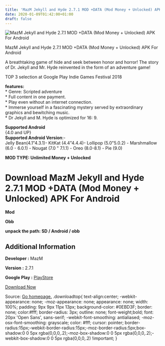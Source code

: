 ```yaml
---
title: 'MazM Jekyll and Hyde 2.7.1 MOD +DATA (Mod Money + Unlocked) APK For Android'
date: 2020-01-09T01:42:00+01:00
draft: false
---
```


![MazM Jekyll and Hyde 2.7.1 MOD +DATA (Mod Money + Unlocked) APK For Android](https://i0.wp.com/apkhome.net/wp-content/uploads/2020/01/MazM-Jekyll-and-Hyde-2.7.1-MOD-DATA-Mod-Money-Unlocked.jpg "MazM Jekyll and Hyde 2.7.1 MOD +DATA (Mod Money + Unlocked) APK For Android")

  

MazM Jekyll and Hyde 2.7.1 MOD +DATA (Mod Money + Unlocked) APK For Android

A breathtaking game of hide and seek between honor and horror! The story of Dr. Jekyll and Mr. Hyde reinvented in the form of an adventure game!

TOP 3 selection at Google Play Indie Games Festival 2018

**features:**  
\* Genre: Scripted adventure  
\* Full content in one payment.  
\* Play even without an internet connection.  
\* Immerse yourself in a fascinating mystery served by extraordinary graphics and bewitching music.  
\* Dr Jekyll and M. Hyde is optimized for 16: 9.

**Supported Android**  
{4.0 and UP}  
**Supported Android Version**:-  
Jelly Bean(4.1"4.3.1)- KitKat (4.4"4.4.4)- Lollipop (5.0"5.0.2) - Marshmallow (6.0 - 6.0.1) - Nougat (7.0 " 7.1.1) - Oreo (8.0-8.1) - Pie (9.0)

**MOD TYPE: Unlimited Money + Unlocked**

Download MazM Jekyll and Hyde 2.7.1 MOD +DATA (Mod Money + Unlocked) APK For Android
====================================================================================

**Mod**

**Obb**

**unpack the path: SD / Android / obb**

Additional Information
----------------------

**Developer :** MazM

**Version :** 2.7.1

**Google Play :** [PlayStore](https://play.google.com/store/apps/details?id=com.Gseeds.JekyllAndHyde)

  

[Download Now](https://store4app.co/post/mazm-jekyll-and-hyde-2-7-1-mod-data-mod-money-unlocked-apk-for-android_1578496917)

  
Source: [Go homepage.](https://store4app.co/post/mazm-jekyll-and-hyde-2-7-1-mod-data-mod-money-unlocked-apk-for-android_1578496917) .downloadtop{ text-align:center; -webkit-appearance: none; -moz-appearance: none; appearance: none; width: 100%; padding: 9px 9px 11px 13px; background-color: #0EBD3F; border: none; color:#fff; border-radius: 3px; outline: none; font-weight;bold; font: 20px 'Open Sans', sans-serif; -webkit-font-smoothing: antialiased; -moz-osx-font-smoothing: grayscale; color: #fff; cursor: pointer; border-radius:15px;-webkit-border-radius:15px;-moz-border-radius:5px;box-shadow:0 0 5px rgba(0,0,0,.2);-moz-box-shadow:0 0 5px rgba(0,0,0,.2);-webkit-box-shadow:0 0 5px rgba(0,0,0,.2) !important; }